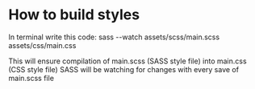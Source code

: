 # How to build styles #
In terminal write this code:
sass --watch  assets/scss/main.scss assets/css/main.css

This will ensure compilation of main.scss (SASS style file) into main.css (CSS style file)
SASS will be watching for changes with every save of main.scss file


